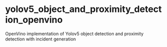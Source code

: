 # yolov5_object_and_proximity_detection_openvino
OpenVino implementation of Yolov5 object detection and proximity detection with incident generation

